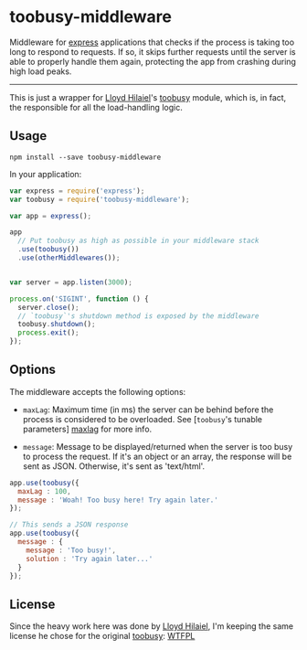 toobusy-middleware
==================

Middleware for [express][] applications that checks if the process is taking
too long to respond to requests. If so, it skips further requests until the
server is able to properly handle them again, protecting the app from crashing
during high load peaks.

---

This is just a wrapper for [Lloyd Hilaiel][lloyd]'s [toobusy][] module, which is, in fact, the
responsible for all the load-handling logic.


Usage
-----

```
npm install --save toobusy-middleware
```

In your application:

```js
var express = require('express');
var toobusy = require('toobusy-middleware');

var app = express();

app
  // Put toobusy as high as possible in your middleware stack
  .use(toobusy())
  .use(otherMiddlewares());


var server = app.listen(3000);

process.on('SIGINT', function () {
  server.close();
  // `toobusy`'s shutdown method is exposed by the middleware
  toobusy.shutdown();
  process.exit();
});
```


Options
-------

The middleware accepts the following options:

* `maxLag`: Maximum time (in ms) the server can be behind before the
  process is considered to be overloaded. See [`toobusy`'s tunable parameters]
  [maxlag] for more info.

* `message`: Message to be displayed/returned when the server is too busy to
  process the request. If it's an object or an array, the response will be
  sent as JSON. Otherwise, it's sent as 'text/html'.

```js
app.use(toobusy({
  maxLag : 100,
  message : 'Woah! Too busy here! Try again later.'
});

// This sends a JSON response
app.use(toobusy({
  message : {
    message : 'Too busy!',
    solution : 'Try again later...'
  }
});
```


License
-------

Since the heavy work here was done by [Lloyd Hilaiel][lloyd], I'm keeping the
same license he chose for the original [toobusy][]: [WTFPL][]


[express]: http://expressjs.com/
[lloyd]: https://github.com/lloyd
[maxlag]: https://github.com/lloyd/node-toobusy#tunable-parameters
[toobusy]: https://github.com/lloyd/node-toobusy
[WTFPL]: http://wtfpl.org/
